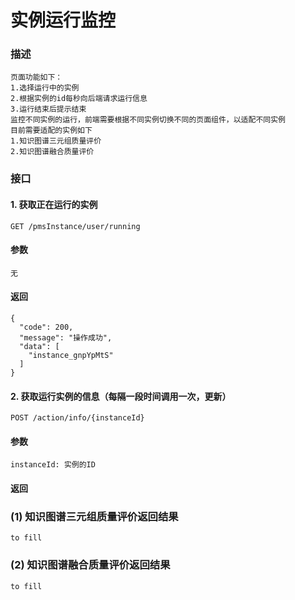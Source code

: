 # 实例运行监控

### 描述

```
页面功能如下：
1.选择运行中的实例
2.根据实例的id每秒向后端请求运行信息
3.运行结束后提示结束
监控不同实例的运行，前端需要根据不同实例切换不同的页面组件，以适配不同实例
目前需要适配的实例如下
1.知识图谱三元组质量评价
2.知识图谱融合质量评价
```

### 接口

#### 1. 获取正在运行的实例

```
GET /pmsInstance/user/running
```

#### 参数
```
无
```

#### 返回
```
{
  "code": 200,
  "message": "操作成功",
  "data": [
    "instance_gnpYpMtS"
  ]
}
```

#### 2. 获取运行实例的信息（每隔一段时间调用一次，更新）

```
POST /action/info/{instanceId}
```

#### 参数
```
instanceId: 实例的ID
```

#### 返回
### (1) 知识图谱三元组质量评价返回结果
```
to fill
```
### (2) 知识图谱融合质量评价返回结果
```
to fill
```